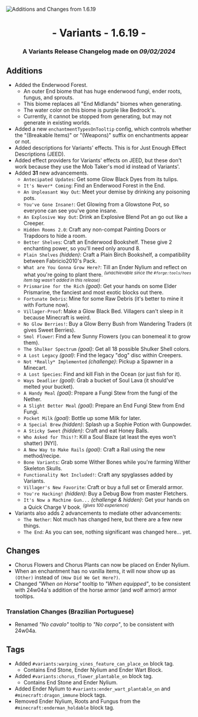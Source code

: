 ![Additions and Changes from 1.6.19](ChangelogPhoto.png)

# <center>- Variants - 1.6.19 -</center>
### <center>A Variants Release Changelog made on *09/02/2024*</center>

## Additions
- Added the Enderwood Forest.
    - An outer End biome that has huge enderwood fungi, ender roots, fungus, and sprouts.
    - This biome replaces all "End Midlands" biomes when generating.
    - The water color on this biome is purple like Bedrock's.
    - Currently, it cannot be stopped from generating, but may not generate in existing worlds.
- Added a new ```enchantmentTypesOnTooltip``` config, which controls whether the "(Breakable Items)" or "(Weapons)" suffix on enchantments appear or not.
- Added descriptions for Variants' effects. This is for Just Enough Effect Descriptions (JEED).
- Added effect providers for Variants' effects on JEED, but these don't work because they use the Mob Taker's mod id instead of Variants'.
- Added **31** new advancements.
    - ```Antecipated Updates```: Get some Glow Black Dyes from its tulips.
    - ```It's Never* Coming```: Find an Enderwood Forest in the End.
    - ```An Unpleasant Way Out```: Meet your demise by drinking any poisoning pots.
    - ```You've Gone Insane!```: Get Glowing from a Glowstone Pot, so everyone can see you've gone insane.
    - ```An Explosive Way Out```: Drink an Explosive Blend Pot an go out like a Creeper.
    - ```Hidden Rooms 2.0```: Craft any non-compat Painting Doors or Trapdoors to hide a room.
    - ```Better Shelves```: Craft an Enderwood Bookshelf. These give 2 enchanting power, so you'll need only around 8.
    - ```Plain Shelves``` *(hidden)*: Craft a Plain Birch Bookshelf, a compatibility between Fabricio2010's Pack.
    - ```What are You Gonna Grow Here?```: Till an Ender Nylium and reflect on what you're going to plant there. <sup>*(unachievable since the ```#forge:tools/hoes``` item tag wasn't added in this release)*</sup>
    - ```Prismarine for the Rich``` *(goal)*: Get your hands on some Elder Prismarine, the fanciest and most exotic blocks out there.
    - ```Fortunate Debris```: Mine for some Raw Debris (it's better to mine it with Fortune now).
    - ```Villager-Proof```: Make a Glow Black Bed. Villagers can't sleep in it because Minecraft is weird.
    - ```No Glow Berries!```: Buy a Glow Berry Bush from Wandering Traders (it gives Sweet Berries).
    - ```Smol Flower```: Find a few Sunny Flowers (you can bonemeal it to grow them).
    - ```The Shulker Spectrum``` *(goal)*: Get all 18 possible Shulker Shell colors.
    - ```A Lost Legacy``` *(goal)*: Find the legacy "dog" disc within Creepers.
    - ```Not *Really* Implemented``` *(challenge)*: Pickup a Spawner in a Minecart.
    - ```A Lost Species```: Find and kill Fish in the Ocean (or just fish for it).
    - ```Ways Deadlier``` *(goal)*: Grab a bucket of Soul Lava (it should've melted your bucket).
    - ```A Handy Meal``` *(goal)*: Prepare a Fungi Stew from the fungi of the Nether.
    - ```A Slight Better Meal``` *(goal)*: Prepare an End Fungi Stew from End Fungi.
    - ```Pocket Milk``` *(goal)*: Bottle up some Milk for later.
    - ```A Special Brew``` *(hidden)*: Splash up a Sophie Potion with Gunpowder.
    - ```A Sticky Sweet``` *(hidden)*: Craft and eat Honey Balls.
    - ```Who Asked for This!?```: Kill a Soul Blaze (at least the eyes won't shatter) [NYI].
    - ```A New Way to Make Rails``` *(goal)*: Craft a Rail using the new method/recipe.
    - ```Bone Variants```: Grab some Wither Bones while you're farming Wither Skeleton Skulls.
    - ```Functionality Not Included!```: Craft any spyglasses added by Variants.
    - ```Villager's New Favorite```: Craft or buy a full set or Emerald armor.
    - ```You're Hacking!``` *(hidden)*: Buy a Debug Bow from master Fletchers.
    - ```It's Now a Machine Gun...``` *(challenge & hidden)*: Get your hands on a Quick Charge V book. <sup>*(gives 100 experience)*</sup>
- Variants also adds 2 advancements to mediate other advancements:
    - ```The Nether```: Not much has changed here, but there are a few new things.
    - ```The End```: As you can see, nothing significant was changed here... yet.

## Changes
- Chorus Flowers and Chorus Plants can now be placed on Ender Nylium.
- When an enchantment has no vanilla items, it will now show up as ```(Other)``` instead of ```(How Did We Get Here?)```.
- Changed *"When on Horse"* tooltip to *"When equipped"*, to be consistent with 24w04a's addition of the horse armor (and wolf armor) armor tooltips.

### Translation Changes (Brazilian Portuguese)
- Renamed *"No cavalo"* tooltip to *"No corpo"*, to be consistent with 24w04a.

## Tags
- Added ```#variants:warping_vines_feature_can_place_on``` block tag.
    - Contains End Stone, Ender Nylium and Ender Wart Block.
- Added ```#variants:chorus_flower_plantable_on``` block tag.
    - Contains End Stone and Ender Nylium.
- Added Ender Nylium to ```#variants:ender_wart_plantable_on``` and ```#minecraft:dragon_immune``` block tags.
- Removed Ender Nylium, Roots and Fungus from the ```#minecraft:enderman_holdable``` block tag.